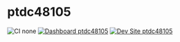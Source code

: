 # ptdc48105

![CI none](https://img.shields.io/badge/ci-none-orange.svg)
[![Dashboard ptdc48105](https://img.shields.io/badge/dashboard-ptdc48105-yellow.svg)](https://dashboard.pantheon.io/sites/2f215935-6826-475f-845e-38376ad811f3#dev/code)
[![Dev Site ptdc48105](https://img.shields.io/badge/site-ptdc48105-blue.svg)](http://dev-ptdc48105.pantheonsite.io/)